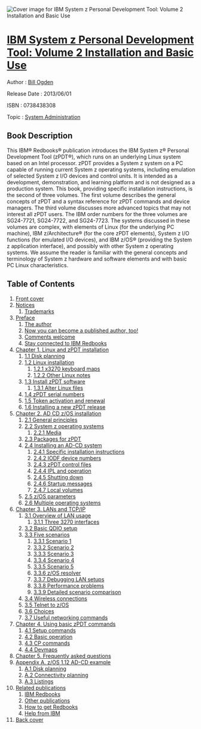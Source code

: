 ![Cover image for IBM System z Personal Development Tool: Volume 2 Installation and Basic Use](https://imgdetail.ebookreading.net/cover/cover/system_admin/EB0738438308.jpg)

[IBM System z Personal Development Tool: Volume 2 Installation and Basic Use](https://ebookreading.net/view/book/IBM+System+z+Personal+Development+Tool%3A+Volume+2+Installation+and+Basic+Use-EB0738438308_1.html "IBM System z Personal Development Tool: Volume 2 Installation and Basic Use")
====================================================================================================================

Author : [Bill Ogden](https://ebookreading.net/search/author/Bill+Ogden)

Release Date : 2013/06/01

ISBN : 0738438308

Topic : [System Administration](https://ebookreading.net/search/category/system-administration)

Book Description
-----------------

This IBM® Redbooks® publication introduces the IBM System z® Personal Development Tool (zPDT®), which runs on an underlying Linux system based on an Intel processor. zPDT provides a System z system on a PC capable of running current System z operating systems, including emulation of selected System z I/O devices and control units. It is intended as a development, demonstration, and learning platform and is not designed as a production system.
This book, providing specific installation instructions, is the second of three volumes. The first volume describes the general concepts of zPDT and a syntax reference for zPDT commands and device managers. The third volume discusses more advanced topics that may not interest all zPDT users. The IBM order numbers for the three volumes are SG24-7721, SG24-7722, and SG24-7723.
The systems discussed in these volumes are complex, with elements of Linux (for the underlying PC machine), IBM z/Architecture® (for the core zPDT elements), System z I/O functions (for emulated I/O devices), and IBM z/OS® (providing the System z application interface), and possibly with other System z operating systems. We assume the reader is familiar with the general concepts and terminology of System z hardware and software elements and with basic PC Linux characteristics.
              
Table of Contents
-----------------

1. [Front cover](https://ebookreading.net/view/book/IBM+System+z+Personal+Development+Tool%3A+Volume+2+Installation+and+Basic+Use-EB0738438308_1.html)
1. [Notices](https://ebookreading.net/view/book/IBM+System+z+Personal+Development+Tool%3A+Volume+2+Installation+and+Basic+Use-EB0738438308_3.html)
    1. [Trademarks](https://ebookreading.net/view/book/IBM+System+z+Personal+Development+Tool%3A+Volume+2+Installation+and+Basic+Use-EB0738438308_3.html#ww459879)
1. [Preface](https://ebookreading.net/view/book/IBM+System+z+Personal+Development+Tool%3A+Volume+2+Installation+and+Basic+Use-EB0738438308_4.html)
    1. [The author](https://ebookreading.net/view/book/IBM+System+z+Personal+Development+Tool%3A+Volume+2+Installation+and+Basic+Use-EB0738438308_4.html#ww776025)
    1. [Now you can become a published author, too!](https://ebookreading.net/view/book/IBM+System+z+Personal+Development+Tool%3A+Volume+2+Installation+and+Basic+Use-EB0738438308_4.html#ww778576)
    1. [Comments welcome](https://ebookreading.net/view/book/IBM+System+z+Personal+Development+Tool%3A+Volume+2+Installation+and+Basic+Use-EB0738438308_4.html#ww778018)
    1. [Stay connected to IBM Redbooks](https://ebookreading.net/view/book/IBM+System+z+Personal+Development+Tool%3A+Volume+2+Installation+and+Basic+Use-EB0738438308_4.html#ww778545)
1. [Chapter 1. Linux and zPDT installation](https://ebookreading.net/view/book/IBM+System+z+Personal+Development+Tool%3A+Volume+2+Installation+and+Basic+Use-EB0738438308_5.html)
    1. [1.1 Disk planning](https://ebookreading.net/view/book/IBM+System+z+Personal+Development+Tool%3A+Volume+2+Installation+and+Basic+Use-EB0738438308_5.html#ww460696)
    1. [1.2 Linux installation](https://ebookreading.net/view/book/IBM+System+z+Personal+Development+Tool%3A+Volume+2+Installation+and+Basic+Use-EB0738438308_5.html#ww461474)
        1. [1.2.1 x3270 keyboard maps](https://ebookreading.net/view/book/IBM+System+z+Personal+Development+Tool%3A+Volume+2+Installation+and+Basic+Use-EB0738438308_5.html#ww463311)
        1. [1.2.2 Other Linux notes](https://ebookreading.net/view/book/IBM+System+z+Personal+Development+Tool%3A+Volume+2+Installation+and+Basic+Use-EB0738438308_5.html#ww462694)
    1. [1.3 Install zPDT software](https://ebookreading.net/view/book/IBM+System+z+Personal+Development+Tool%3A+Volume+2+Installation+and+Basic+Use-EB0738438308_5.html#ww461003)
        1. [1.3.1 Alter Linux files](https://ebookreading.net/view/book/IBM+System+z+Personal+Development+Tool%3A+Volume+2+Installation+and+Basic+Use-EB0738438308_5.html#ww461075)
    1. [1.4 zPDT serial numbers](https://ebookreading.net/view/book/IBM+System+z+Personal+Development+Tool%3A+Volume+2+Installation+and+Basic+Use-EB0738438308_5.html#ww467605)
    1. [1.5 Token activation and renewal](https://ebookreading.net/view/book/IBM+System+z+Personal+Development+Tool%3A+Volume+2+Installation+and+Basic+Use-EB0738438308_5.html#ww468992)
    1. [1.6 Installing a new zPDT release](https://ebookreading.net/view/book/IBM+System+z+Personal+Development+Tool%3A+Volume+2+Installation+and+Basic+Use-EB0738438308_5.html#ww461138)
1. [Chapter 2. AD CD z/OS installation](https://ebookreading.net/view/book/IBM+System+z+Personal+Development+Tool%3A+Volume+2+Installation+and+Basic+Use-EB0738438308_6.html)
    1. [2.1 General principles](https://ebookreading.net/view/book/IBM+System+z+Personal+Development+Tool%3A+Volume+2+Installation+and+Basic+Use-EB0738438308_6.html#ww460659)
    1. [2.2 System z operating systems](https://ebookreading.net/view/book/IBM+System+z+Personal+Development+Tool%3A+Volume+2+Installation+and+Basic+Use-EB0738438308_6.html#ww460665)
        1. [2.2.1 Media](https://ebookreading.net/view/book/IBM+System+z+Personal+Development+Tool%3A+Volume+2+Installation+and+Basic+Use-EB0738438308_6.html#ww460671)
    1. [2.3 Packages for zPDT](https://ebookreading.net/view/book/IBM+System+z+Personal+Development+Tool%3A+Volume+2+Installation+and+Basic+Use-EB0738438308_6.html#ww460687)
    1. [2.4 Installing an AD-CD system](https://ebookreading.net/view/book/IBM+System+z+Personal+Development+Tool%3A+Volume+2+Installation+and+Basic+Use-EB0738438308_6.html#ww460701)
        1. [2.4.1 Specific installation instructions](https://ebookreading.net/view/book/IBM+System+z+Personal+Development+Tool%3A+Volume+2+Installation+and+Basic+Use-EB0738438308_6.html#ww460704)
        1. [2.4.2 IODF device numbers](https://ebookreading.net/view/book/IBM+System+z+Personal+Development+Tool%3A+Volume+2+Installation+and+Basic+Use-EB0738438308_6.html#ww460722)
        1. [2.4.3 zPDT control files](https://ebookreading.net/view/book/IBM+System+z+Personal+Development+Tool%3A+Volume+2+Installation+and+Basic+Use-EB0738438308_6.html#ww460776)
        1. [2.4.4 IPL and operation](https://ebookreading.net/view/book/IBM+System+z+Personal+Development+Tool%3A+Volume+2+Installation+and+Basic+Use-EB0738438308_6.html#ww460819)
        1. [2.4.5 Shutting down](https://ebookreading.net/view/book/IBM+System+z+Personal+Development+Tool%3A+Volume+2+Installation+and+Basic+Use-EB0738438308_6.html#ww460858)
        1. [2.4.6 Startup messages](https://ebookreading.net/view/book/IBM+System+z+Personal+Development+Tool%3A+Volume+2+Installation+and+Basic+Use-EB0738438308_6.html#ww464491)
        1. [2.4.7 Local volumes](https://ebookreading.net/view/book/IBM+System+z+Personal+Development+Tool%3A+Volume+2+Installation+and+Basic+Use-EB0738438308_6.html#ww460873)
    1. [2.5 z/OS parameters](https://ebookreading.net/view/book/IBM+System+z+Personal+Development+Tool%3A+Volume+2+Installation+and+Basic+Use-EB0738438308_6.html#ww460942)
    1. [2.6 Multiple operating systems](https://ebookreading.net/view/book/IBM+System+z+Personal+Development+Tool%3A+Volume+2+Installation+and+Basic+Use-EB0738438308_6.html#ww460954)
1. [Chapter 3. LANs and TCP/IP](https://ebookreading.net/view/book/IBM+System+z+Personal+Development+Tool%3A+Volume+2+Installation+and+Basic+Use-EB0738438308_7.html)
    1. [3.1 Overview of LAN usage](https://ebookreading.net/view/book/IBM+System+z+Personal+Development+Tool%3A+Volume+2+Installation+and+Basic+Use-EB0738438308_7.html#ww463122)
        1. [3.1.1 Three 3270 interfaces](https://ebookreading.net/view/book/IBM+System+z+Personal+Development+Tool%3A+Volume+2+Installation+and+Basic+Use-EB0738438308_7.html#ww463130)
    1. [3.2 Basic QDIO setup](https://ebookreading.net/view/book/IBM+System+z+Personal+Development+Tool%3A+Volume+2+Installation+and+Basic+Use-EB0738438308_7.html#ww463161)
    1. [3.3 Five scenarios](https://ebookreading.net/view/book/IBM+System+z+Personal+Development+Tool%3A+Volume+2+Installation+and+Basic+Use-EB0738438308_7.html#ww463205)
        1. [3.3.1 Scenario 1](https://ebookreading.net/view/book/IBM+System+z+Personal+Development+Tool%3A+Volume+2+Installation+and+Basic+Use-EB0738438308_7.html#ww466581)
        1. [3.3.2 Scenario 2](https://ebookreading.net/view/book/IBM+System+z+Personal+Development+Tool%3A+Volume+2+Installation+and+Basic+Use-EB0738438308_7.html#ww463564)
        1. [3.3.3 Scenario 3](https://ebookreading.net/view/book/IBM+System+z+Personal+Development+Tool%3A+Volume+2+Installation+and+Basic+Use-EB0738438308_7.html#ww463672)
        1. [3.3.4 Scenario 4](https://ebookreading.net/view/book/IBM+System+z+Personal+Development+Tool%3A+Volume+2+Installation+and+Basic+Use-EB0738438308_7.html#ww463764)
        1. [3.3.5 Scenario 5](https://ebookreading.net/view/book/IBM+System+z+Personal+Development+Tool%3A+Volume+2+Installation+and+Basic+Use-EB0738438308_7.html#ww463887)
        1. [3.3.6 z/OS resolver](https://ebookreading.net/view/book/IBM+System+z+Personal+Development+Tool%3A+Volume+2+Installation+and+Basic+Use-EB0738438308_7.html#ww463992)
        1. [3.3.7 Debugging LAN setups](https://ebookreading.net/view/book/IBM+System+z+Personal+Development+Tool%3A+Volume+2+Installation+and+Basic+Use-EB0738438308_7.html#ww467379)
        1. [3.3.8 Performance problems](https://ebookreading.net/view/book/IBM+System+z+Personal+Development+Tool%3A+Volume+2+Installation+and+Basic+Use-EB0738438308_7.html#ww467581)
        1. [3.3.9 Detailed scenario comparison](https://ebookreading.net/view/book/IBM+System+z+Personal+Development+Tool%3A+Volume+2+Installation+and+Basic+Use-EB0738438308_7.html#ww465455)
    1. [3.4 Wireless connections](https://ebookreading.net/view/book/IBM+System+z+Personal+Development+Tool%3A+Volume+2+Installation+and+Basic+Use-EB0738438308_7.html#ww464742)
    1. [3.5 Telnet to z/OS](https://ebookreading.net/view/book/IBM+System+z+Personal+Development+Tool%3A+Volume+2+Installation+and+Basic+Use-EB0738438308_7.html#ww464062)
    1. [3.6 Choices](https://ebookreading.net/view/book/IBM+System+z+Personal+Development+Tool%3A+Volume+2+Installation+and+Basic+Use-EB0738438308_7.html#ww464070)
    1. [3.7 Useful networking commands](https://ebookreading.net/view/book/IBM+System+z+Personal+Development+Tool%3A+Volume+2+Installation+and+Basic+Use-EB0738438308_7.html#ww464085)
1. [Chapter 4. Using basic zPDT commands](https://ebookreading.net/view/book/IBM+System+z+Personal+Development+Tool%3A+Volume+2+Installation+and+Basic+Use-EB0738438308_8.html)
    1. [4.1 Setup commands](https://ebookreading.net/view/book/IBM+System+z+Personal+Development+Tool%3A+Volume+2+Installation+and+Basic+Use-EB0738438308_8.html#ww461075)
    1. [4.2 Basic operation](https://ebookreading.net/view/book/IBM+System+z+Personal+Development+Tool%3A+Volume+2+Installation+and+Basic+Use-EB0738438308_8.html#ww461108)
    1. [4.3 CP commands](https://ebookreading.net/view/book/IBM+System+z+Personal+Development+Tool%3A+Volume+2+Installation+and+Basic+Use-EB0738438308_8.html#ww461174)
    1. [4.4 Devmaps](https://ebookreading.net/view/book/IBM+System+z+Personal+Development+Tool%3A+Volume+2+Installation+and+Basic+Use-EB0738438308_8.html#ww461260)
1. [Chapter 5. Frequently asked questions](https://ebookreading.net/view/book/IBM+System+z+Personal+Development+Tool%3A+Volume+2+Installation+and+Basic+Use-EB0738438308_9.html)
1. [Appendix A. z/OS 1.12 AD-CD example](https://ebookreading.net/view/book/IBM+System+z+Personal+Development+Tool%3A+Volume+2+Installation+and+Basic+Use-EB0738438308_10.html)
    1. [A.1 Disk planning](https://ebookreading.net/view/book/IBM+System+z+Personal+Development+Tool%3A+Volume+2+Installation+and+Basic+Use-EB0738438308_10.html#ww457658)
    1. [A.2 Connectivity planning](https://ebookreading.net/view/book/IBM+System+z+Personal+Development+Tool%3A+Volume+2+Installation+and+Basic+Use-EB0738438308_10.html#ww457664)
    1. [A.3 Listings](https://ebookreading.net/view/book/IBM+System+z+Personal+Development+Tool%3A+Volume+2+Installation+and+Basic+Use-EB0738438308_10.html#ww457775)
1. [Related publications](https://ebookreading.net/view/book/IBM+System+z+Personal+Development+Tool%3A+Volume+2+Installation+and+Basic+Use-EB0738438308_11.html)
    1. [IBM Redbooks](https://ebookreading.net/view/book/IBM+System+z+Personal+Development+Tool%3A+Volume+2+Installation+and+Basic+Use-EB0738438308_11.html#ww454350)
    1. [Other publications](https://ebookreading.net/view/book/IBM+System+z+Personal+Development+Tool%3A+Volume+2+Installation+and+Basic+Use-EB0738438308_11.html#ww455983)
    1. [How to get Redbooks](https://ebookreading.net/view/book/IBM+System+z+Personal+Development+Tool%3A+Volume+2+Installation+and+Basic+Use-EB0738438308_11.html#ww455997)
    1. [Help from IBM](https://ebookreading.net/view/book/IBM+System+z+Personal+Development+Tool%3A+Volume+2+Installation+and+Basic+Use-EB0738438308_11.html#ww456261)
1. [Back cover](https://ebookreading.net/view/book/IBM+System+z+Personal+Development+Tool%3A+Volume+2+Installation+and+Basic+Use-EB0738438308_13.html#ww465861)
